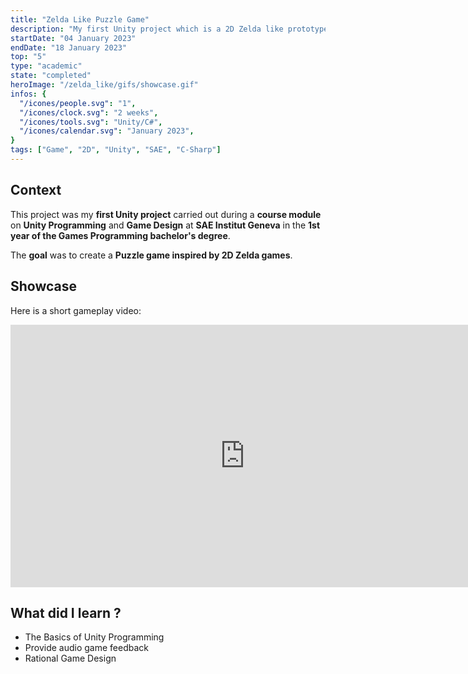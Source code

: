 ```yaml
---
title: "Zelda Like Puzzle Game"
description: "My first Unity project which is a 2D Zelda like prototype."
startDate: "04 January 2023"
endDate: "18 January 2023"
top: "5"
type: "academic"
state: "completed"
heroImage: "/zelda_like/gifs/showcase.gif"
infos: {
  "/icones/people.svg": "1",
  "/icones/clock.svg": "2 weeks",
  "/icones/tools.svg": "Unity/C#",
  "/icones/calendar.svg": "January 2023",
}
tags: ["Game", "2D", "Unity", "SAE", "C-Sharp"]
---
```


## Context
This project was my **first Unity project** carried out during a **course module** on **Unity Programming** and **Game Design** at **SAE Institut Geneva** in the **1st year of the Games Programming bachelor's degree**.

The **goal** was to create a **Puzzle game inspired by 2D Zelda games**.

## Showcase
Here is a short gameplay video:
<iframe width="750" height="420" src="https://www.youtube.com/embed/lMhO1iD9ZiQ?si=ROo05Sse1A2Qe2LG" title="YouTube video player" frameborder="0" allow="accelerometer; autoplay; clipboard-write; encrypted-media; gyroscope; picture-in-picture; web-share" referrerpolicy="strict-origin-when-cross-origin" allowfullscreen></iframe>

## What did I learn ?
- The Basics of Unity Programming
- Provide audio game feedback
- Rational Game Design